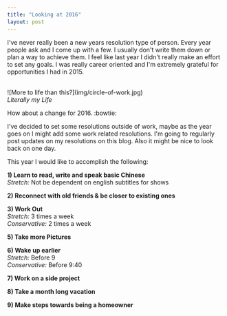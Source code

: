 ```yaml
---
title: "Looking at 2016"
layout: post
---
```


I've never really been a new years resolution type of person. Every year people ask and I come up with a few.
I usually don't write them down or plan a way to achieve them. I feel like last year I didn't really make an effort
to set any goals. I was really career oriented and I'm extremely grateful for opportunities I had in 2015.

<br/>
![More to life than this?](img/circle-of-work.jpg)
<div class="text-center"><i>Literally my Life</i></div>

<p/>
How about a change for 2016. :bowtie:

I've decided to set some resolutions outside of work, maybe as the year goes on I might add some work related resolutions.
I'm going to regularly post updates on my resolutions on this blog. Also it might be nice to look back on one day.

This year I would like to accomplish the following:

**1) Learn to read, write and speak basic Chinese**  
*Stretch:* Not be dependent on english subtitles for shows  

**2) Reconnect with old friends & be closer to existing ones**

**3) Work Out**  
*Stretch:* 3 times a week  
*Conservative:* 2 times a week

**5) Take more Pictures**

**6) Wake up earlier**  
*Stretch:* Before 9  
*Conservative:* Before 9:40

**7) Work on a side project**

**8) Take a month long vacation**

**9) Make steps towards being a homeowner**
